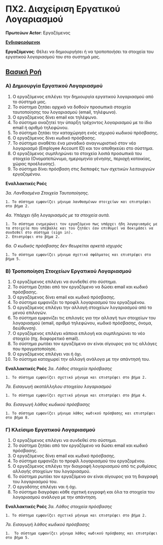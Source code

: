 # ΠΧ2. Διαχείριση Εργατικού Λογαριασμού

**Πρωτεύων Actor**: Εργαζόμενος

<u>**Ενδιαφερόμενοι**</u>

**Εργαζόμενος**: Θέλει να δημιουργήσει ή να τροποποιήσει τα στοιχεία του εργατικού λογαριασμού του στο συστημά μας.

## <u>Βασική Ροή</u>

### Α) Δημιουργία Εργατικού Λογαριασμού

1. Ο εργαζόμενος επιλέγει την δημιουργία εργατικού λογαριασμού από το σύστημά μας.
2. Το σύστημα ζητάει αρχικά να δοθούν προσωπικά στοιχεία ταυτοποίησης του λογαριασμού (email, τηλέφωνο).
3. Ο εργαζόμενος δίνει email και τηλέφωνο.
4. Το σύστημα αναζητεί την ύπαρξη τρέχοντος λογαριασμού με το ίδιο email ή αριθμό τηλεφώνου.
5. Το σύστημα ζητάει την καταχώρηση ενός ισχυρού κωδικού πρόσβασης.
6. Ο εργαζόμενος δίνει κωδικό πρόσβασης.
7. Το σύστημα αναθέτει ένα μοναδικό αναγνωριστικό στον νέο λογαριασμό (Employee Account ID) και τον αποθηκεύει στο σύστημα.
8. Ο εργαζόμενος συμπληρώνει τα στοιχεία λοιπά προσωπικά του στοιχεία (Ονοματεπώνυμο, ημερομηνία γένησης, περιοχή κατοικίας, χώρας προέλευσης).
9. Το σύστημα δίνει πρόσβαση στις διεπαφές των σχετικών λειτουργιών εργαζομένου.


**Εναλλακτικές Ροές**

*3α. Λανθασμένα Στοιχεία Ταυτοποίησης.*  

    1. Το σύστημα εμφανίζει μήνυμα λανθασμένων στοιχείων και επιστρέφει στο βήμα 2.

*4α. Υπάρχει ήδη λογαριασμός με τα στοιχεία αυτά.*

    1. Το σύστημα ενημερώνει τον εργαζόμενο πως υπάρχει ήδη λογαριασμός με τα στοιχεία που υπέβαλλε και του ζητάει έαν επιθυμεί να δοκιμάσει να συνδεθεί στο σύστημα (sign in).
    2. Επιστρέφει στο βήμα 2.

*6α. Ο κωδικός πρόσβασης δεν θεωρείται αρκετά ισχυρός*

    1. Το σύστημα εμφανίζει μήνυμα σχετικό σφάλματος και επιστρέφει στο βήμα 5.


### Β) Τροποποίηση Στοιχείων Εργατικού Λογαριασμού

1. Ο εργαζόμενος επιλέγει να συνδεθεί στο σύστημα.
2. Το σύστημα ζητάει από τον εργαζόμενο να δώσει email και κωδικό πρόσβασης. 
3. Ο εργαζόμενος δίνει email και κωδικό πρόσβασης.
4. Το σύστημα εμφανίζει το προφίλ λογαριασμού του εργαζομένου.
5. Ο εργαζόμενος επιλέγει την αλλαγή στοιχείων λογαριασμού από το μενού επιλογών.
6. Το σύστημα εμφανίζει τις επιλογές για την αλλαγή των στοιχείων του λογαριασμού (email, αριθμό τηλεφώνου, κωδικό πρόσβασης, όνομα, δειύθυνση).
7. Ο εργαζόμενος επιλέγει κάποια επιλογή και συμπληρώνει το νέο στοιχείο (πχ. διαφορετικό email).
8. Το σύστημα ρωτάει τον εργαζόμενο αν είναι σίγουρος για τις αλλάγες που πραγματοποίησε.
9. Ο εργαζόμενος επιλέγει ναι ή όχι.
10. Το σύστημα καταχωρεί την αλλαγή ανάλογα με την απάντησή του.

**Εναλλακτικές Ροές**
*3α. Λάθος στοιχεία πρόσβασης*

    1. Το σύστημα εμφανίζει σχετικό μήνυμα και επιστρέφει στο βήμα 2.

*7α. Εισαγωγή ακατάλληλου στοιχείου λογαριασμού*

    1. Το σύστημα εμφανίζει σχετικό μήνυμα και επιστρέφει στο βήμα 4.
   
*9α. Εισαγωγή λάθος κωδικού πρόσβασης*

    1. Το σύστημα εμφανίζει μήνυμα λάθος κωδικού πρόσβασης και επιστρέφει στο βήμα 8.


### Γ) Κλείσιμο Εργατικού Λογαριασμού

1. Ο εργαζόμενος επιλέγει να συνδεθεί στο σύστημα.
2. Το σύστημα ζητάει από τον εργαζόμενο να δώσει email και κωδικό πρόσβασης. 
3. Ο εργαζόμενος δίνει email και κωδικό πρόσβασης.
4. Το σύστημα εμφανίζει το προφίλ λογαριασμού του εργαζομένου.
5. Ο εργαζόμενος επιλέγει την διαγραφή λογαριασμού από τις ρυθμίσεις αλλαγής στοιχείων του λογαριασμού.
6. Το σύστημα ρωτάει τον εργαζόμενο αν είναι σίγουρος για τη διαγραφή του λογαριασμού του.
7. Ο εργοδότης επιλέγει ναι ή όχι.
8. Το σύστημα διαγράφει κάθε σχετική εγγραφή και όλα τα στοιχεία του λογαριασμού ανάλογα με την απάντηση.


**Εναλλακτικές Ροές**
*3α. Λάθος στοιχεία πρόσβασης*

    1. Το σύστημα εμφανίζει σχετικό μήνυμα και επιστρέφει στο βήμα 2.

*7α. Εισαγωγή λάθος κωδικού πρόσβασης*

    1.  Το σύστημα εμφανίζει μήνυμα λάθος κωδικού πρόσβασης και επιστρέφει στο βήμα 5.